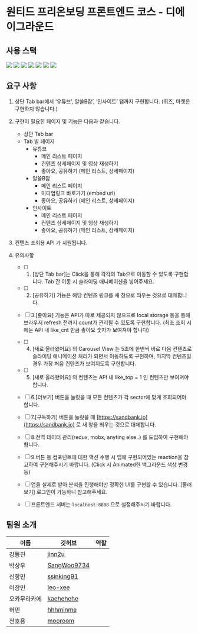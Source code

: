 # 원티드 프리온보딩 프론트엔드 코스 - 디에이그라운드

## 사용 스택

<p>
  <img src="https://img.shields.io/badge/react-%2320232a.svg?style=for-the-badge&logo=react&logoColor=%2361DAFB" />
  <img src="https://img.shields.io/badge/styled--components-DB7093?style=for-the-badge&logo=styled-components&logoColor=white" />
  <img src="https://img.shields.io/badge/react--icons-brightgreen?style=for-the-badge" />
  <img src="https://img.shields.io/badge/redux-green?style=for-the-badge" />
  <img src="https://img.shields.io/badge/react--redux-blue?style=for-the-badge" />
  <img src="https://img.shields.io/badge/react--router--dom-CA4245?style=for-the-badge&logo=React-Router&logoColor=white" " />
  <img src="https://img.shields.io/badge/flicking-orange?style=for-the-badge" />
</p>

## 요구 사항

1. 상단 Tab bar에서 ‘유튜브’, 알쓸B잡’, ‘인사이트’ 탭까지 구현합니다. (퀴즈, 마켓은 구현하지 않습니다.)

2. 구현이 필요한 페이지 및 기능은 다음과 같습니다.
    - 상단 Tab bar
    - Tab 별 페이지
        - 유튜브
            - 메인 리스트 페이지
            - 컨텐츠 상세페이지 및 영상 재생하기
            - 좋아요, 공유하기 (메인 리스트, 상세페이지)
        - 알쓸B잡
            - 메인 리스트 페이지
            - 미디엄링크 바로가기 (embed url)
            - 좋아요, 공유하기 (메인 리스트, 상세페이지)
        - 인사이트
            - 메인 리스트 페이지
            - 컨텐츠 상세페이지 및 영상 재생하기
            - 좋아요, 공유하기 (메인 리스트, 상세페이지)
3. 컨텐츠 조회용 API 가 지원됩니다.
        
4. 유의사항
    - [ ]  1. [상단 Tab bar]는 Click을 통해 각각의 Tab으로 이동할 수 있도록 구현합니다. Tab 간 이동 시 슬라이딩 애니메이션을 넣어주세요.
    - [ ]  2. [공유하기] 기능은 해당 컨텐츠 링크를 새 창으로 띄우는 것으로 대체합니다.
    - [ ]  3.[좋아요] 기능은 API가 따로 제공되지 않으므로 local storage 등을 통해 브라우저 refresh 전까지 count가 관리될 수 있도록 구현합니다. (최초 조회 시에는 API 내 like_cnt 만큼 좋아요 숫자가 보여져야 합니다)
    - [ ]  4. [새로 올라왔어요] 의 Carousel View 는 5초에 한번씩 바로 다음 컨텐츠로 슬라이딩 애니메이션 처리가 되면서 이동하도록 구현하며, 마지막 컨텐츠일 경우 가장 처음 컨텐츠가 보여지도록 구현합니다.
    - [ ]  5. [새로 올라왔어요] 의 컨텐츠는 API 내 like_top = 1 인 컨텐츠만 보여져야 합니다.
    - [ ]  6.[더보기] 버튼을 눌렀을 때 모든 컨텐츠가 각 sector에 맞게 조회되어야 합니다.
    - [ ]  7.[구독하기] 버튼을 눌렀을 때 [https://sandbank.io](https://sandbank.io) 로 새 창을 띄우는 것으로 대체합니다.
    - [ ]  8.전역 데이터 관리(redux, mobx, anyting else..) 를 도입하여 구현해야 합니다.
    - [ ]  9.버튼 등 컴포넌트에 대한 액션 수행 시 앱에 구현되어있는 reaction을 참고하여 구현해주시기 바랍니다. (Click 시 Animated한 백그라운드 색상 변경 등)
    - [ ]  앱을 실제로 받아 분석을 진행해야만 정확한 UI를 구현할 수 있습니다. [둘러보기] 로그인이 가능하니 참고해주세요.
    - [ ]  프론트엔드 서버는 `localhost:8888` 으로 설정해주시기 바랍니다.


## 팀원 소개

| 이름         | 깃허브                                        | 역할 |
| ------------ | --------------------------------------------- | --- |
| 강동진       | [jinn2u](https://github.com/jinn2u)           | |
| 박상우       | [SangWoo9734](https://github.com/SangWoo9734) | |
| 신항민       | [ssinking91](https://github.com/ssinking91)   | |
| 이장민       | [leo-xee](https://github.com/leo-xee)         | |
| 오카무라카에 | [kaehehehe](https://github.com/kaehehehe)     | | 
| 허민         | [hhhminme](https://github.com/hhhminme)       | |
| 전호용       | [mooroom](https://github.com/mooroom)         | |
